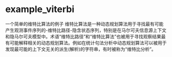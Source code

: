 # example_viterbi
一个简单的维特比算法的例子
维特比算法是一种动态规划算法用于寻找最有可能产生观测事件序列的-维特比路径-隐含状态序列，特别是在马尔可夫信息源上下文和隐马尔可夫模型中。术语“维特比路径”和“维特比算法”也被用于寻找观察结果最有可能解释相关的动态规划算法。例如在统计句法分析中动态规划算法可以被用于发现最可能的上下文无关的派生(解析)的字符串，有时被称为“维特比分析”。
